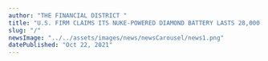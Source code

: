 ```yaml
---
author: "THE FINANCIAL DISTRICT "
title: "U.S. FIRM CLAIMS ITS NUKE-POWERED DIAMOND BATTERY LASTS 28,000 YEARS"
slug: "/"
newsImage: "../../assets/images/news/newsCarousel/news1.png"
datePublished: "Oct 22, 2021"
---
```

